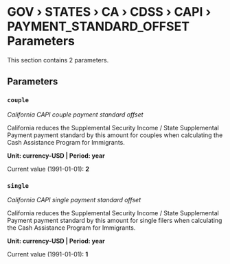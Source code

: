 # GOV › STATES › CA › CDSS › CAPI › PAYMENT_STANDARD_OFFSET Parameters

This section contains 2 parameters.

## Parameters

### `couple`
*California CAPI couple payment standard offset*

California reduces the Supplemental Security Income / State Supplemental Payment payment standard by this amount for couples when calculating the Cash Assistance Program for Immigrants.

**Unit: currency-USD | Period: year**

Current value (1991-01-01): **2**


### `single`
*California CAPI single payment standard offset*

California reduces the Supplemental Security Income / State Supplemental Payment payment standard by this amount for single filers when calculating the Cash Assistance Program for Immigrants.

**Unit: currency-USD | Period: year**

Current value (1991-01-01): **1**

